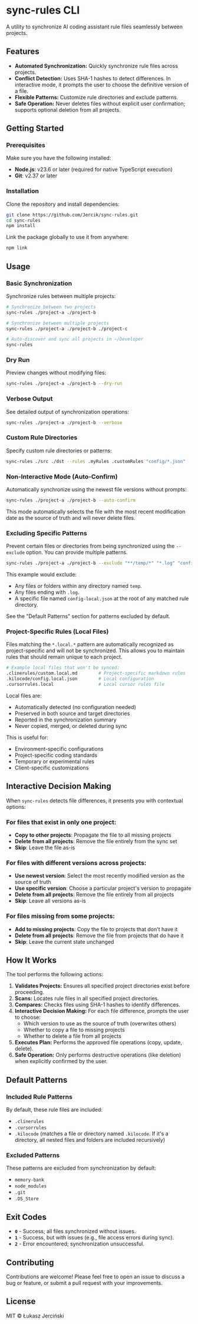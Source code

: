# sync-rules CLI

A utility to synchronize AI coding assistant rule files seamlessly between projects.

## Features

- **Automated Synchronization:** Quickly synchronize rule files across projects.
- **Conflict Detection:** Uses SHA-1 hashes to detect differences. In interactive mode, it prompts the user to choose the definitive version of a file.
- **Flexible Patterns:** Customize rule directories and exclude patterns.
- **Safe Operation:** Never deletes files without explicit user confirmation; supports optional deletion from all projects.

## Getting Started

### Prerequisites

Make sure you have the following installed:

- **Node.js**: v23.6 or later (required for native TypeScript execution)
- **Git**: v2.37 or later

### Installation

Clone the repository and install dependencies:

```bash
git clone https://github.com/Jercik/sync-rules.git
cd sync-rules
npm install
```

Link the package globally to use it from anywhere:

```bash
npm link
```

## Usage

### Basic Synchronization

Synchronize rules between multiple projects:

```bash
# Synchronize between two projects
sync-rules ./project-a ./project-b

# Synchronize between multiple projects
sync-rules ./project-a ./project-b ./project-c

# Auto-discover and sync all projects in ~/Developer
sync-rules
```

### Dry Run

Preview changes without modifying files:

```bash
sync-rules ./project-a ./project-b --dry-run
```

### Verbose Output

See detailed output of synchronization operations:

```bash
sync-rules ./project-a ./project-b --verbose
```

### Custom Rule Directories

Specify custom rule directories or patterns:

```bash
sync-rules ./src ./dst --rules .myRules .customRules "config/*.json"
```

### Non-Interactive Mode (Auto-Confirm)

Automatically synchronize using the newest file versions without prompts:

```bash
sync-rules ./project-a ./project-b --auto-confirm
```

This mode automatically selects the file with the most recent modification date as the source of truth and will never delete files.

### Excluding Specific Patterns

Prevent certain files or directories from being synchronized using the `--exclude` option. You can provide multiple patterns.

```bash
sync-rules ./project-a ./project-b --exclude "**/temp/*" "*.log" "config-local.json"
```

This example would exclude:

- Any files or folders within any directory named `temp`.
- Any files ending with `.log`.
- A specific file named `config-local.json` at the root of any matched rule directory.

See the "Default Patterns" section for patterns excluded by default.

### Project-Specific Rules (Local Files)

Files matching the `*.local.*` pattern are automatically recognized as project-specific and will not be synchronized. This allows you to maintain rules that should remain unique to each project.

```bash
# Example local files that won't be synced:
.clinerules/custom.local.md        # Project-specific markdown rules
.kilocode/config.local.json        # Local configuration
.cursorrules.local                 # Local cursor rules file
```

Local files are:

- Automatically detected (no configuration needed)
- Preserved in both source and target directories
- Reported in the synchronization summary
- Never copied, merged, or deleted during sync

This is useful for:

- Environment-specific configurations
- Project-specific coding standards
- Temporary or experimental rules
- Client-specific customizations

## Interactive Decision Making

When `sync-rules` detects file differences, it presents you with contextual options:

### For files that exist in only one project:

- **Copy to other projects**: Propagate the file to all missing projects
- **Delete from all projects**: Remove the file entirely from the sync set
- **Skip**: Leave the file as-is

### For files with different versions across projects:

- **Use newest version**: Select the most recently modified version as the source of truth
- **Use specific version**: Choose a particular project's version to propagate
- **Delete from all projects**: Remove the file entirely from all projects
- **Skip**: Leave all versions as-is

### For files missing from some projects:

- **Add to missing projects**: Copy the file to projects that don't have it
- **Delete from all projects**: Remove the file from projects that do have it
- **Skip**: Leave the current state unchanged

## How It Works

The tool performs the following actions:

1. **Validates Projects:** Ensures all specified project directories exist before proceeding.
2. **Scans:** Locates rule files in all specified project directories.
3. **Compares:** Checks files using SHA-1 hashes to identify differences.
4. **Interactive Decision Making:** For each file difference, prompts the user to choose:
   - Which version to use as the source of truth (overwrites others)
   - Whether to copy a file to missing projects
   - Whether to delete a file from all projects
5. **Executes Plan:** Performs the approved file operations (copy, update, delete).
6. **Safe Operation:** Only performs destructive operations (like deletion) when explicitly confirmed by the user.

## Default Patterns

### Included Rule Patterns

By default, these rule files are included:

- `.clinerules`
- `.cursorrules`
- `.kilocode` (matches a file or directory named `.kilocode`. If it's a directory, all nested files and folders are included recursively)

### Excluded Patterns

These patterns are excluded from synchronization by default:

- `memory-bank`
- `node_modules`
- `.git`
- `.DS_Store`

## Exit Codes

- **`0`** - Success; all files synchronized without issues.
- **`1`** - Success, but with issues (e.g., file access errors during sync).
- **`2`** - Error encountered; synchronization unsuccessful.

## Contributing

Contributions are welcome! Please feel free to open an issue to discuss a bug or feature, or submit a pull request with your improvements.

## License

MIT © Łukasz Jerciński
